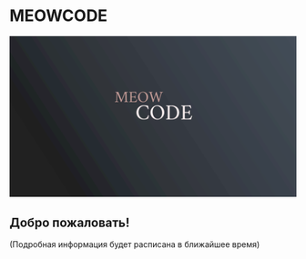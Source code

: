 # MEOWCODE 
![](data\images\test_background.png)

## Добро пожаловать!
(Подробная информация будет расписана в ближайшее время)

